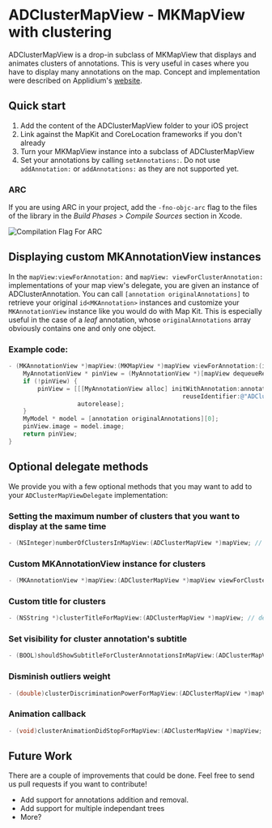 # ADClusterMapView - MKMapView with clustering

ADClusterMapView is a drop-in subclass of MKMapView that displays and animates clusters of annotations. This is very useful in cases where you have to display many annotations on the map. Concept and implementation were described on Applidium's [website][].

[website]: http://applidium.com/en/news/too_many_pins_on_your_map/

## Quick start

1. Add the content of the ADClusterMapView folder to your iOS project
2. Link against the MapKit and CoreLocation frameworks if you don't already
3. Turn your MKMapView instance into a subclass of ADClusterMapView
4. Set your annotations by calling `setAnnotations:`. Do not use `addAnnotation:` or `addAnnotations:` as they are not supported yet.

### ARC
If you are using ARC in your project, add the `-fno-objc-arc` flag to the files of the library in the *Build Phases > Compile Sources* section in Xcode.

![Compilation Flag For ARC](http://i.imgur.com/sCqoSjq.png)

## Displaying custom MKAnnotationView instances

In the `mapView:viewForAnnotation:` and `mapView: viewForClusterAnnotation:` implementations of your map view's delegate, you are given an instance of ADClusterAnnotation. You can call `[annotation originalAnnotations]` to retrieve your original `id<MKAnnotation>` instances and customize your `MKAnnotationView` instance like you would do with Map Kit.
This is especially useful in the case of a *leaf* annotation, whose `originalAnnotations` array obviously contains one and only one object.

### Example code:
```objective-c
- (MKAnnotationView *)mapView:(MKMapView *)mapView viewForAnnotation:(id<MKAnnotation>)annotation {
    MyAnnotationView * pinView = (MyAnnotationView *)[mapView dequeueReusableAnnotationViewWithIdentifier:@"ADClusterableAnnotation"];
    if (!pinView) {
        pinView = [[[MyAnnotationView alloc] initWithAnnotation:annotation
                                                reuseIdentifier:@"ADClusterableAnnotation"]
                   autorelease];
    }
    MyModel * model = [annotation originalAnnotations][0];
    pinView.image = model.image;
    return pinView;
}
```

## Optional delegate methods

We provide you with a few optional methods that you may want to add to your `ADClusterMapViewDelegate` implementation:

### Setting the maximum number of clusters that you want to display at the same time

```objective-c
- (NSInteger)numberOfClustersInMapView:(ADClusterMapView *)mapView; // default: 32
```

### Custom MKAnnotationView instance for clusters

```objective-c
- (MKAnnotationView *)mapView:(ADClusterMapView *)mapView viewForClusterAnnotation:(id <MKAnnotation>)annotation; // default: same as returned by mapView:viewForAnnotation:
```

### Custom title for clusters

```objective-c
- (NSString *)clusterTitleForMapView:(ADClusterMapView *)mapView; // default : @"%d elements"
```

### Set visibility for cluster annotation's subtitle

```objective-c
- (BOOL)shouldShowSubtitleForClusterAnnotationsInMapView:(ADClusterMapView *)mapView; // default: YES
```

### Disminish outliers weight

```objective-c
- (double)clusterDiscriminationPowerForMapView:(ADClusterMapView *)mapView; // This parameter emphasize the discrimination of annotations which are far away from the center of mass. default: 1.0 (no discrimination applied)
```

### Animation callback

```objective-c
- (void)clusterAnimationDidStopForMapView:(ADClusterMapView *)mapView;
```

## Future Work

There are a couple of improvements that could be done. Feel free to send us pull requests if you want to contribute!

- Add support for annotations addition and removal.
- Add support for multiple independant trees
- More?
